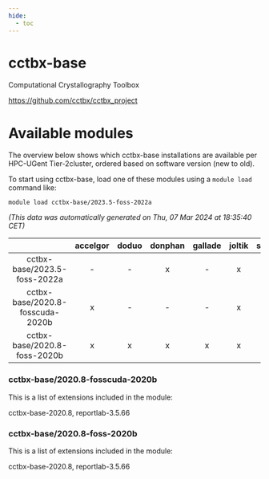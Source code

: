 ```yaml
---
hide:
  - toc
---
```


cctbx-base
==========


Computational Crystallography Toolbox

https://github.com/cctbx/cctbx_project
# Available modules


The overview below shows which cctbx-base installations are available per HPC-UGent Tier-2cluster, ordered based on software version (new to old).

To start using cctbx-base, load one of these modules using a `module load` command like:

```shell
module load cctbx-base/2023.5-foss-2022a
```

*(This data was automatically generated on Thu, 07 Mar 2024 at 18:35:40 CET)*  

| |accelgor|doduo|donphan|gallade|joltik|skitty|
| :---: | :---: | :---: | :---: | :---: | :---: | :---: |
|cctbx-base/2023.5-foss-2022a|-|-|x|-|x|-|
|cctbx-base/2020.8-fosscuda-2020b|x|-|-|-|x|-|
|cctbx-base/2020.8-foss-2020b|x|x|x|x|x|x|


### cctbx-base/2020.8-fosscuda-2020b

This is a list of extensions included in the module:

cctbx-base-2020.8, reportlab-3.5.66

### cctbx-base/2020.8-foss-2020b

This is a list of extensions included in the module:

cctbx-base-2020.8, reportlab-3.5.66